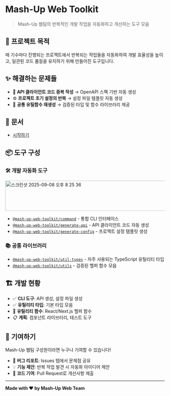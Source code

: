 # Mash-Up Web Toolkit

> Mash-Up 웹팀의 반복적인 개발 작업을 자동화하고 개선하는 도구 모음

## 🎯 프로젝트 목적

매 기수마다 진행되는 프로젝트에서 반복되는 작업들을 자동화하여 개발 효율성을 높이고, 일관된 코드 품질을 유지하기 위해 만들어진 도구입니다.

## ✨ 해결하는 문제들

- 🔄 **API 클라이언트 코드 중복 작성** → OpenAPI 스펙 기반 자동 생성
- ⚙️ **프로젝트 초기 설정의 반복** → 설정 파일 템플릿 자동 생성
- 🔧 **공통 유틸함수 재생성** → 검증된 타입 및 함수 라이브러리 제공

## 📖 문서

- [시작하기](https://mash-up-web-toolkit-docs.vercel.app/docs/intro)

## 📦 도구 구성

### 🛠️ 개발 자동화 도구

<img width="687" height="95" alt="스크린샷 2025-09-08 오후 8 25 36" src="https://github.com/user-attachments/assets/c68aa3d0-aa52-4629-9e6d-12c7872abb21" />

- [`@mash-up-web-toolkit/command`](./packages/cli/command) - 통합 CLI 인터페이스
- [`@mash-up-web-toolkit/generate-api`](./packages/cli/generate-api) - API 클라이언트 코드 자동 생성
- [`@mash-up-web-toolkit/generate-config`](./packages/cli/generate-config) - 프로젝트 설정 템플릿 생성

### 📚 공통 라이브러리

- [`@mash-up-web-toolkit/util-types`](./packages/util-types) - 자주 사용되는 TypeScript 유틸리티 타입
- [`@mash-up-web-toolkit/utils`](./packages/utils) - 검증된 헬퍼 함수 모음

## 🏗️ 개발 현황

- ✅ **CLI 도구**: API 생성, 설정 파일 생성
- ✅ **유틸리티 타입**: 기본 타입 모음
- 🚧 **유틸리티 함수**: React/Next.js 헬퍼 함수
- 📋 **계획**: 컴포넌트 라이브러리, 테스트 도구

## 🤝 기여하기

Mash-Up 웹팀 구성원이라면 누구나 기여할 수 있습니다!

- 🐛 **버그 리포트**: Issues 탭에서 문제점 공유
- 💡 **기능 제안**: 반복 작업 발견 시 자동화 아이디어 제안
- 🔧 **코드 기여**: Pull Request로 개선사항 제출

---

**Made with ❤️ by Mash-Up Web Team**
